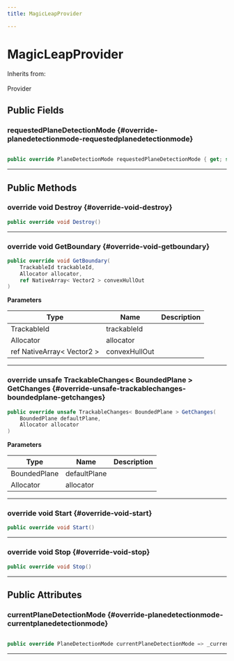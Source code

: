 ```yaml
---
title: MagicLeapProvider

---
```


# MagicLeapProvider







Inherits from: <br></br>Provider




## Public Fields

### requestedPlaneDetectionMode {#override-planedetectionmode-requestedplanedetectionmode}

```csharp

public override PlaneDetectionMode requestedPlaneDetectionMode { get; set; }

```






-----------

## Public Methods

### override void Destroy {#override-void-destroy}

```csharp
public override void Destroy()
```






-----------

### override void GetBoundary {#override-void-getboundary}

```csharp
public override void GetBoundary(
    TrackableId trackableId,
    Allocator allocator,
    ref NativeArray< Vector2 > convexHullOut
)
```


**Parameters**

| Type | Name  | Description  | 
|--|--|--|
| TrackableId |trackableId||
| Allocator |allocator||
| ref NativeArray&lt; Vector2 &gt; |convexHullOut||






-----------

### override unsafe TrackableChanges&lt; BoundedPlane &gt; GetChanges {#override-unsafe-trackablechanges-boundedplane-getchanges}

```csharp
public override unsafe TrackableChanges< BoundedPlane > GetChanges(
    BoundedPlane defaultPlane,
    Allocator allocator
)
```


**Parameters**

| Type | Name  | Description  | 
|--|--|--|
| BoundedPlane |defaultPlane||
| Allocator |allocator||






-----------

### override void Start {#override-void-start}

```csharp
public override void Start()
```






-----------

### override void Stop {#override-void-stop}

```csharp
public override void Stop()
```






-----------

## Public Attributes

### currentPlaneDetectionMode {#override-planedetectionmode-currentplanedetectionmode}

```csharp

public override PlaneDetectionMode currentPlaneDetectionMode => _currentPlaneDetectionMode.ToPlaneDetectionMode();

```






-----------


